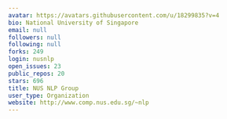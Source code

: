```yaml
---
avatar: https://avatars.githubusercontent.com/u/18299835?v=4
bio: National University of Singapore
email: null
followers: null
following: null
forks: 249
login: nusnlp
open_issues: 23
public_repos: 20
stars: 696
title: NUS NLP Group
user_type: Organization
website: http://www.comp.nus.edu.sg/~nlp
---
```

